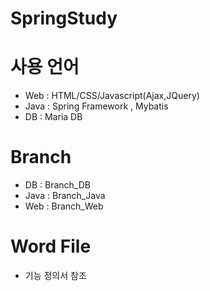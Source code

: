 # SpringStudy

# 사용 언어
  - Web : HTML/CSS/Javascript(Ajax,JQuery)
  - Java : Spring Framework , Mybatis
  - DB : Maria DB 

# Branch
  - DB : Branch_DB
  - Java : Branch_Java
  - Web : Branch_Web

# Word File
  - 기능 정의서 참조

